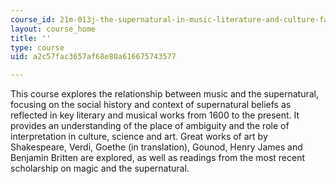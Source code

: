 ```yaml
---
course_id: 21m-013j-the-supernatural-in-music-literature-and-culture-fall-2013
layout: course_home
title: ''
type: course
uid: a2c57fac3657af68e80a616675743577

---
```

This course explores the relationship between music and the supernatural, focusing on the social history and context of supernatural beliefs as reflected in key literary and musical works from 1600 to the present. It provides an understanding of the place of ambiguity and the role of interpretation in culture, science and art. Great works of art by Shakespeare, Verdi, Goethe (in translation), Gounod, Henry James and Benjamin Britten are explored, as well as readings from the most recent scholarship on magic and the supernatural.
